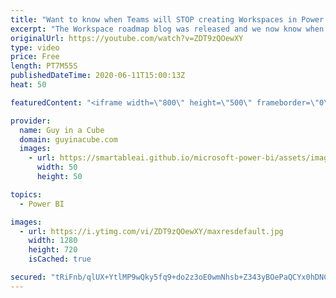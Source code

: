 ```yaml
---
title: "Want to know when Teams will STOP creating Workspaces in Power BI???"
excerpt: "The Workspace roadmap blog was released and we now know when Teams will stop creating workspaces in Power BI! Adam breaks down all the info.  Blog: https://powerbi.microsoft.com/en-us/blog/roadmap-update-whats-next-for-the-new-workspace-experience-upgrade-in-the-coming-months/  📢 Become a member: https://guyinacu.be/membership"
originalUrl: https://youtube.com/watch?v=ZDT9zQOewXY
type: video
price: Free
length: PT7M55S
publishedDateTime: 2020-06-11T15:00:13Z
heat: 50

featuredContent: "<iframe width=\"800\" height=\"500\" frameborder=\"0\" src=\"https://www.youtube.com/embed/ZDT9zQOewXY\" allow=\"accelerometer; autoplay; encrypted-media; gyroscope; picture-in-picture\" allowfullscreen></iframe>"

provider:
  name: Guy in a Cube
  domain: guyinacube.com
  images:
    - url: https://smartableai.github.io/microsoft-power-bi/assets/images/organizations/guyinacube.com-50x50.jpg
      width: 50
      height: 50

topics:
  - Power BI

images:
  - url: https://i.ytimg.com/vi/ZDT9zQOewXY/maxresdefault.jpg
    width: 1280
    height: 720
    isCached: true

secured: "tRiFnb/qlUX+YtlMP9wQky5fq9+do2z3oE0wmNhsb+Z343yBOePaQCYx0hDNC9DLHeVFwH1qmjapuweq3VNATmf8e2TElq1PXSf5w2iLaxmIK1F7ZLAL1tYGcQ4jQAvL5+24iAzxCMTLtcokr4+tGN38EQqXDuKMiLdm6BcBMl2WDkIK68McP7hcawZY3U2EBRevz34k5XBaOtetEfUHxqOSfzpGKD2Fz5JMKuz/oSDNrw9P/4uWlCR4jc/5KUWwJU45xyNXuK+5jNoNWaiQPoyQFzUW4iBBXFZD1bq6LDZ/DQYdOlGM1EY67SujZLpJPrd+EXYZyn3rT1NXtfaH03wyhQLI1ddz+fPClqAnJ5dEp9/g5q4OKozDzcrZyO3HvRpwHjXfNgUgO4JSUK+BEksmCHWdL6wqdaQIlFbeaog=;ZuqrXvty4uKirNUaU/2tEw=="
---
```


